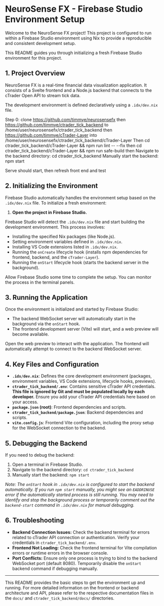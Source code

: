 # NeuroSense FX - Firebase Studio Environment Setup

Welcome to the NeuroSense FX project! This project is configured to run within a Firebase Studio environment using Nix to provide a reproducible and consistent development setup.

This README guides you through initializing a fresh Firebase Studio environment for this project.

## 1. Project Overview

NeuroSense FX is a real-time financial data visualization application. It consists of a Svelte frontend and a Node.js backend that connects to the cTrader Open API to stream tick data.

The development environment is defined declaratively using a `.idx/dev.nix` file.

Step 0: clone https://github.com/timmye/neurosensefx
then 
https://github.com/timmye/ctrader_tick_backend 
to
/home/user/neurosensefx/ctrader_tick_backend
then 
https://github.com/timmye/cTrader-Layer
into 
/home/user/neurosensefx/ctrader_tick_backend/cTrader-Layer
Then 
cd ctrader_tick_backend/cTrader-Layer && npm run lint -- --fix
then
cd ctrader_tick_backend/cTrader-Layer && npm run safe-build
then
Navigate to the backend directory: cd ctrader_tick_backend
Manually start the backend: npm start

Serve should start, then refresh front end and test

## 2. Initializing the Environment

Firebase Studio automatically handles the environment setup based on the `.idx/dev.nix` file. To initialize a fresh environment:

1.  **Open the project in Firebase Studio.**

Firebase Studio will detect the `.idx/dev.nix` file and start building the development environment. This process involves:

*   Installing the specified Nix packages (like Node.js).
*   Setting environment variables defined in `.idx/dev.nix`.
*   Installing VS Code extensions listed in `.idx/dev.nix`.
*   Running the `onCreate` lifecycle hook (installs npm dependencies for frontend, backend, and the `cTrader-Layer`).
*   Running the `onStart` lifecycle hook (starts the backend server in the background).

Allow Firebase Studio some time to complete the setup. You can monitor the process in the terminal panels.

## 3. Running the Application

Once the environment is initialized and started by Firebase Studio:

*   The backend WebSocket server will automatically start in the background via the `onStart` hook.
*   The frontend development server (Vite) will start, and a web preview will become available.

Open the web preview to interact with the application. The frontend will automatically attempt to connect to the backend WebSocket server.

## 4. Key Files and Configuration

*   **`.idx/dev.nix`**: Defines the core development environment (packages, environment variables, VS Code extensions, lifecycle hooks, previews).
*   **`ctrader_tick_backend/.env`**: Contains sensitive cTrader API credentials. **This file is ignored by Git and must be populated locally by each developer.** Ensure you add your cTrader API credentials here based on your access.
*   **`package.json` (root)**: Frontend dependencies and scripts.
*   **`ctrader_tick_backend/package.json`**: Backend dependencies and scripts.
*   **`vite.config.js`**: Frontend Vite configuration, including the proxy setup for the WebSocket connection to the backend.

## 5. Debugging the Backend

If you need to debug the backend:

1.  Open a terminal in Firebase Studio.
2.  Navigate to the backend directory: `cd ctrader_tick_backend`
3.  Manually start the backend: `npm start`

*Note: The `onStart` hook in `.idx/dev.nix` is configured to start the backend automatically. If you run `npm start` manually, you might see an `EADDRINUSE` error if the automatically started process is still running. You may need to identify and stop the background process or temporarily comment out the `backend-start` command in `.idx/dev.nix` for manual debugging.*

## 6. Troubleshooting

*   **Backend Connection Issues:** Check the backend terminal for errors related to cTrader API connection or authentication. Verify your credentials in `ctrader_tick_backend/.env`.
*   **Frontend Not Loading:** Check the frontend terminal for Vite compilation errors or runtime errors in the browser console.
*   **Port Conflicts:** Ensure only one process is trying to bind to the backend WebSocket port (default 8080). Temporarily disable the `onStart` backend command if debugging manually.

---

This README provides the basic steps to get the environment up and running. For more detailed information on the frontend or backend architecture and API, please refer to the respective documentation files in the `docs/` and `ctrader_tick_backend/docs/` directories.
